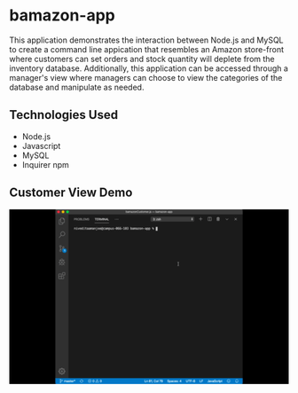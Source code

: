 # bamazon-app
This application demonstrates the interaction between Node.js and MySQL to create a command line appication that resembles an Amazon store-front where customers can set orders and stock quantity will deplete from the inventory database. Additionally, this application can be accessed through a manager's view where managers can choose to view the categories of the database and manipulate as needed. 

## Technologies Used
* Node.js
* Javascript 
* MySQL 
* Inquirer npm 


## Customer View Demo 

![Customer View Demo](demoVideos/BamazonCustomerDemo.gif)